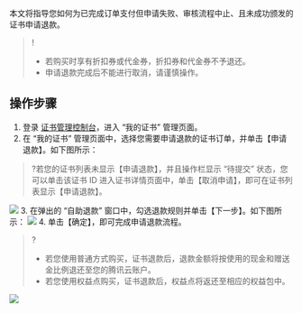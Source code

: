

本文将指导您如何为已完成订单支付但申请失败、审核流程中止、且未成功颁发的证书申请退款。

>! 
>- 若购买时享有折扣券或代金券，折扣券和代金券不予退还。
>- 申请退款完成后不能进行取消，请谨慎操作。


## 操作步骤
1. 登录 [证书管理控制台](https://console.cloud.tencent.com/ssl)，进入 “我的证书” 管理页面。
2. 在 “我的证书” 管理页面中，选择您需要申请退款的证书订单，并单击【申请退款】。如下图所示：
>?若您的证书列表未显示【申请退款】，并且操作栏显示 “待提交” 状态，您可以单击该证书 ID 进入证书详情页面中，单击【取消申请】，即可在证书列表显示【申请退款】。
>
![](https://main.qcloudimg.com/raw/81ccfa11ceb1567b4d3ffd5d2a90bc09.png)
3. 在弹出的 “自助退款” 窗口中，勾选退款规则并单击【下一步】。如下图所示：
![](https://main.qcloudimg.com/raw/ce36d69ef05c745336cb439fcdfdd2b8.png)
4. 单击【确定】，即可完成申请退款流程。
>? 
>- 若您使用普通方式购买，证书退款后，退款金额将按使用的现金和赠送金比例退还至您的腾讯云账户。
>- 若您使用权益点购买，证书退款后，权益点将返还至相应的权益包中。
>
 ![](https://main.qcloudimg.com/raw/5c536abeb26cceda1373dde2035483e3.png)
 
 
